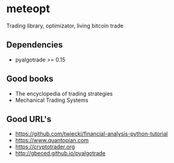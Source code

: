 meteopt
=======

Trading library, optimizator, living bitcoin trade

Dependencies
------------

* pyalgotrade >= 0.15

Good books
----------

* The encyclopedia of trading strategies
* Mechanical Trading Systems

Good URL's
----------

* https://github.com/twiecki/financial-analysis-python-tutorial
* https://www.quantopian.com
* https://cryptotrader.org
* http://gbeced.github.io/pyalgotrade